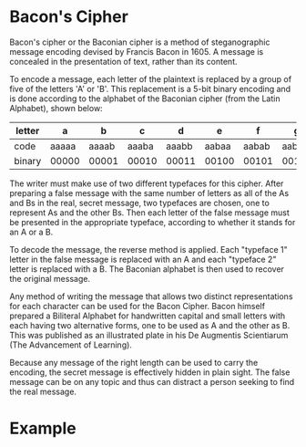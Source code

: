 # Bacon's Cipher
Bacon's cipher or the Baconian cipher is a method of steganographic message encoding devised by Francis Bacon in 1605. A message is concealed in the presentation of text, rather than its content.

To encode a message, each letter of the plaintext is replaced by a group of five of the letters 'A' or 'B'. This replacement is a 5-bit binary encoding and is done according to the alphabet of the Baconian cipher (from the Latin Alphabet), shown below:

|letter|  a   |  b   |  c   |  d   |  e   |  f   |  g   |  h   | i, j |  k   |  l   |  m   |  n   |  o   |  p   |  q   |  r   |  s   |  t   | u, v |  w   |  x   |  y   |  z   |
|------|------|------|------|------|------|------|------|------|------|------|------|------|------|------|------|------|------|------|------|------|------|------|------|------|
|code  |aaaaa |aaaab |aaaba |aaabb |aabaa |aabab |aabba |aabbb |abaaa |abaab |ababa |ababb |abbaa	|abbab |abbba |abbbb |baaaa |baaab |baaba |baabb |babaa |babab |babba |babbb |
|binary|00000 |00001 |00010 |00011 |00100 |00101 |00110 |00111 |01000 |01001 |01010 |01011 |01100 |01101 |01110 |01111 |10000 |10001 |10010 |10011 |10100 |10101 |10110 |10111 |

The writer must make use of two different typefaces for this cipher. After preparing a false message with the same number of letters as all of the As and Bs in the real, secret message, two typefaces are chosen, one to represent As and the other Bs. Then each letter of the false message must be presented in the appropriate typeface, according to whether it stands for an A or a B.

To decode the message, the reverse method is applied. Each "typeface 1" letter in the false message is replaced with an A and each "typeface 2" letter is replaced with a B. The Baconian alphabet is then used to recover the original message.

Any method of writing the message that allows two distinct representations for each character can be used for the Bacon Cipher. Bacon himself prepared a Biliteral Alphabet for handwritten capital and small letters with each having two alternative forms, one to be used as A and the other as B. This was published as an illustrated plate in his De Augmentis Scientiarum (The Advancement of Learning).

Because any message of the right length can be used to carry the encoding, the secret message is effectively hidden in plain sight. The false message can be on any topic and thus can distract a person seeking to find the real message.

# Example
